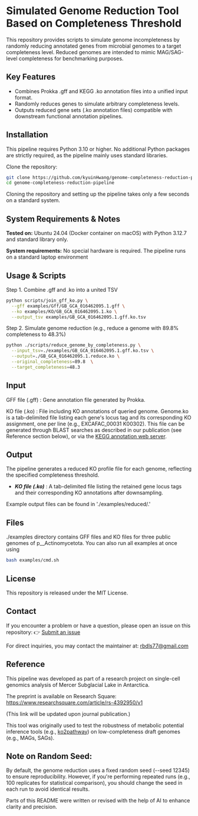 # Simulated Genome Reduction Tool Based on Completeness Threshold

This repository provides scripts to simulate genome incompleteness by randomly reducing annotated genes from microbial genomes to a target completeness level.
Reduced genomes are intended to mimic MAG/SAG-level completeness for benchmarking purposes.

## Key Features
- Combines Prokka .gff and KEGG .ko annotation files into a unified input format.
- Randomly reduces genes to simulate arbitrary completeness levels.
- Outputs reduced gene sets (.ko annotation files) compatible with downstream functional annotation pipelines.

## Installation
This pipeline requires Python 3.10 or higher.
No additional Python packages are strictly required, as the pipeline mainly uses standard libraries.

Clone the repository:

```bash
git clone https://github.com/kyuinHwang/genome-completeness-reduction-pipeline.git
cd genome-completeness-reduction-pipeline
```

Cloning the repository and setting up the pipeline takes only a few seconds on a standard system.

## System Requirements & Notes

**Tested on:** Ubuntu 24.04 (Docker container on macOS) with Python 3.12.7 and standard library only.

**System requirements:** No special hardware is required. The pipeline runs on a standard laptop environment

## Usage & Scripts

Step 1. Combine .gff and .ko into a united TSV
``` bash
python scripts/join_gff_ko.py \
  --gff examples/Gff/GB_GCA_016462095.1.gff \
  --ko examples/KO/GB_GCA_016462095.1.ko \
  --output_tsv examples/GB_GCA_016462095.1.gff.ko.tsv
```

Step 2. Simulate genome reduction (e.g., reduce a genome with 89.8% completeness to 48.3%)
``` bash
python ./scripts/reduce_genome_by_completeness.py \
  --input_tsv=./examples/GB_GCA_016462095.1.gff.ko.tsv \
  --output=./GB_GCA_016462095.1.reduce.ko \
  --original_completeness=89.8  \
  --target_completeness=48.3
```

## Input
GFF file (.gff) : Gene annotation file generated by Prokka.

KO file (.ko) : File including KO annotations of queried genome. Genome.ko is a tab-delimited file listing each gene's locus tag and its corresponding KO assignment, one per line (e.g., EXCAFAC_00031 K00302). This file can be generated through BLAST searches as described in our publication (see Reference section below), or via the [KEGG annotation web server](https://www.kegg.jp/kegg/annotation/).

## Output
The pipeline generates a reduced KO profile file for each genome, reflecting the specified completeness threshold.

- ***KO file (.ko)*** : A tab-delimited file listing the retained gene locus tags and their corresponding KO annotations after downsampling.

Example output files can be found in './examples/reduced/.'

## Files
./examples directory contains GFF files and KO files for three public genomes of p__Actinomycetota. You can also run all examples at once using 
``` bash
bash examples/cmd.sh
```

## License

This repository is released under the MIT License.

## Contact
If you encounter a problem or have a question, please open an issue on this repository:
👉 [Submit an issue](https://github.com/kyuinHwang/genome-completeness-reduction-pipeline/issues)

For direct inquiries, you may contact the maintainer at: rbdls77@gmail.com

## Reference

This pipeline was developed as part of a research project on single-cell genomics analysis of Mercer Subglacial Lake in Antarctica.

The preprint is available on Research Square:
https://www.researchsquare.com/article/rs-4392950/v1

(This link will be updated upon journal publication.)

This tool was originally used to test the robustness of metabolic potential inference tools (e.g., [ko2pathway](https://github.com/kyuinHwang/ko2pathway)) on low-completeness draft genomes (e.g., MAGs, SAGs).

## Note on Random Seed:
By default, the genome reduction uses a fixed random seed (--seed 12345) to ensure reproducibility. However, if you're performing repeated runs (e.g., 100 replicates for statistical comparison), you should change the seed in each run to avoid identical results.

Parts of this README were written or revised with the help of AI to enhance clarity and precision.
